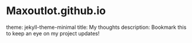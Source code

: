 # Maxoutlot.github.io
theme: jekyll-theme-minimal
title: My thoughts
description: Bookmark this to keep an eye on my project updates!
